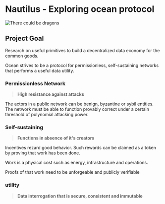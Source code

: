 # Nautilus - Exploring ocean protocol

![There could be dragons](https://en.wikipedia.org/wiki/Twenty_Thousand_Leagues_Under_the_Sea#/media/File:Houghton_FC8_V5946_869ve_-_Verne,_frontispiece.jpg)

## Project Goal

Research on useful primitives to build a decentralized data economy for the common goods.

Ocean strives to be a protocol for permissionless, self-sustaining networks that performs a useful data utility.

### Permissionless Network

> **High resistance against attacks**

The actors in a public network can be benign, byzantine or sybil entities. The network must be able to function provably correct under a certain threshold of polynomial attacking power.


### Self-sustaining

> **Functions in absence of it's creators**

Incentives rezard good behavior. Such rewards can be claimed as a token by proving that work has been done. 

Work is a physical cost such as energy, infrastructure and operations.

Proofs of that work need to be unforgeable and publicly verifiable  

### utility

> **Data interrogation that is secure, consistent and immutable**


